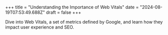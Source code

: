 +++
title = "Understanding the Importance of Web Vitals"
date = "2024-08-19T07:53:49.688Z"
draft = false
+++

  Dive into Web Vitals, a set of metrics defined by Google, and learn how they impact user experience and SEO.
        